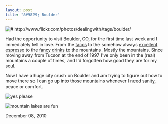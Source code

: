 ```yaml
---
layout: post
title: "&#9829; Boulder"
---
```


<img src="http://farm6.static.flickr.com/5289/5247302520_f49f2017e8.jpg" title="# http://www.flickr.com/photos/dealingwith/tags/boulder/">

Had the opportunity to visit Boulder, CO, for the first time last week and I immediately fell in love. From the [tacos](http://www.illegalpetes.com/) to the somehow always [excellent](http://atlaspurveyors.com/) [espresso](http://tridentcafe.com/) to the [fancy drinks](http://www.happynoodlehouse.com/TheBitterBar/tabid/464/Default.aspx) to the mountains. Mostly the mountains. Since moving away from Tucson at the end of 1997 I've only been in the (real) mountains a couple of times, and I'd forgotten how good they are for my soul. 

Now I have a huge city crush on Boulder and am trying to figure out how to move there so I can go up into those mountains whenever I need sanity, peace or comfort.

![yes please](http://farm6.static.flickr.com/5003/5247319516_f04fc7b527.jpg)

![mountain lakes are fun](http://farm6.static.flickr.com/5123/5245393700_ccf4cc7b59.jpg)

<p class="date">December 08, 2010</p>